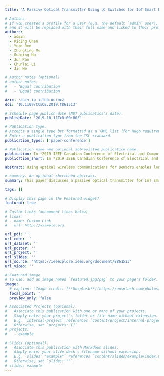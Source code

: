 ```yaml
---
title: 'A Passive Optical Transmitter Using LC Switches for IoT Smart Dusts'

# Authors
# If you created a profile for a user (e.g. the default `admin` user), write the username (folder name) here
# and it will be replaced with their full name and linked to their profile.
authors:
  - admin
  - Riqing Chen
  - Yuan Ren
  - Zhongting Xu
  - Guoqing Hu
  - Jun Pan
  - Chunlai Li
  - Jin He

# Author notes (optional)
# author_notes:
#   - 'Equal contribution'
#   - 'Equal contribution'

date: '2019-10-11T00:00:00Z'
doi: '10.1109/CCECE.2019.8861513'

# Schedule page publish date (NOT publication's date).
publishDate: '2019-10-11T00:00:00Z'

# Publication type.
# Accepts a single type but formatted as a YAML list (for Hugo requirements).
# Enter a publication type from the CSL standard.
publication_types: ['paper-conference']

# Publication name and optional abbreviated publication name.
publication: In *2019 IEEE Canadian Conference of Electrical and Computer Engineering (CCECE)*, 2019, pp. 1-4.
publication_short: In *2019 IEEE Canadian Conference of Electrical and Computer Engineering (CCECE)*, 2019, pp. 1-4

abstract: Using optical wireless communications for sensors enables low power and small size of the nodes, such as smart dusts. This paper proposes a passive optical transmitter for smart dusts. Two liquid crystal (LC) modulator circuits have been designed for the switching the liquid crystal cells in the transmitter. The circuits are fabricated using a standard 0.18 μm CMOS process. Measurement results show that they can work under 0.5 V supply and successfully do the switching as designed. The transmission data rate can be 10 bps, which is limited by the response speed of the LC cell.

# Summary. An optional shortened abstract.
summary: This paper discusses a passive optical transmitter for IoT smart dust applications.

tags: []

# Display this page in the Featured widget?
featured: true

# Custom links (uncomment lines below)
# links:
# - name: Custom Link
#   url: http://example.org

url_pdf: ''
url_code: ''
url_dataset: ''
url_poster: ''
url_project: ''
url_slides: ''
url_source: 'https://ieeexplore.ieee.org/document/8861513'
url_video: ''

# Featured image
# To use, add an image named `featured.jpg/png` to your page's folder.
image:
  # caption: 'Image credit: [**Unsplash**](https://unsplash.com/photos/pLCdAaMFLTE)'
  focal_point: ''
  preview_only: false

# Associated Projects (optional).
#   Associate this publication with one or more of your projects.
#   Simply enter your project's folder or file name without extension.
#   E.g. `internal-project` references `content/project/internal-project/index.md`.
#   Otherwise, set `projects: []`.
# projects:
#   - example

# Slides (optional).
#   Associate this publication with Markdown slides.
#   Simply enter your slide deck's filename without extension.
#   E.g. `slides: "example"` references `content/slides/example/index.md`.
#   Otherwise, set `slides: ""`.
# slides: example
---
```


<!-- {{% callout note %}}
Click the _Cite_ button above to demo the feature to enable visitors to import publication metadata into their reference management software.
{{% /callout %}}

{{% callout note %}}
Create your slides in Markdown - click the _Slides_ button to check out the example.
{{% /callout %}} -->

<!-- Add the publication's **full text** or **supplementary notes** here. You can use rich formatting such as including [code, math, and images](https://docs.hugoblox.com/content/writing-markdown-latex/). -->
